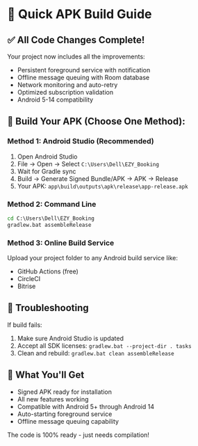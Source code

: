 # 🚀 Quick APK Build Guide

## ✅ All Code Changes Complete!
Your project now includes all the improvements:
- Persistent foreground service with notification
- Offline message queuing with Room database
- Network monitoring and auto-retry
- Optimized subscription validation
- Android 5-14 compatibility

## 📱 Build Your APK (Choose One Method):

### Method 1: Android Studio (Recommended)
1. Open Android Studio
2. File → Open → Select `C:\Users\Dell\EZY_Booking`
3. Wait for Gradle sync
4. Build → Generate Signed Bundle/APK → APK → Release
5. Your APK: `app\build\outputs\apk\release\app-release.apk`

### Method 2: Command Line
```cmd
cd C:\Users\Dell\EZY_Booking
gradlew.bat assembleRelease
```

### Method 3: Online Build Service
Upload your project folder to any Android build service like:
- GitHub Actions (free)
- CircleCI
- Bitrise

## 🔧 Troubleshooting
If build fails:
1. Make sure Android Studio is updated
2. Accept all SDK licenses: `gradlew.bat --project-dir . tasks`
3. Clean and rebuild: `gradlew.bat clean assembleRelease`

## 🎯 What You'll Get
- Signed APK ready for installation
- All new features working
- Compatible with Android 5+ through Android 14
- Auto-starting foreground service
- Offline message queuing capability

The code is 100% ready - just needs compilation!